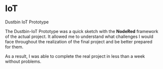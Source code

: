 # IoT
Dustbin IoT Prototype

The Dustbin-IoT Prototype was a quick sketch with the **NodeRed** framework of the actual project. It allowed me to understand what challenges I would face throughout the realization of the final project and be better prepared for them.

As a result, I was able to complete the real project in less than a week without problems.

